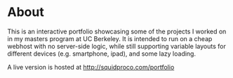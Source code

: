 # About
This is an interactive portfolio showcasing some of the projects I worked on in my masters program at UC Berkeley. It is intended to run on a cheap webhost with no server-side logic, while still supporting variable layouts for different devices (e.g. smartphone, ipad), and some lazy loading.

A live version is hosted at http://squidproco.com/portfolio